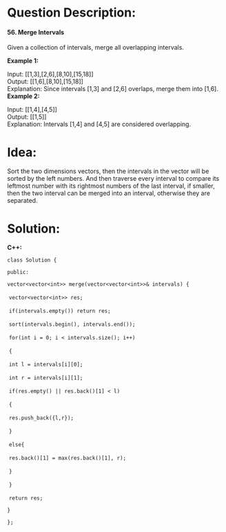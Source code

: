 # Question Description:

#### 56. Merge Intervals

Given a collection of intervals, merge all overlapping intervals.  

**Example 1:**   

Input: [[1,3],[2,6],[8,10],[15,18]]  
Output: [[1,6],[8,10],[15,18]]  
Explanation: Since intervals [1,3] and [2,6] overlaps, merge them into [1,6].  
**Example 2:**  

Input: [[1,4],[4,5]]  
Output: [[1,5]]  
Explanation: Intervals [1,4] and [4,5] are considered overlapping.  

# Idea:

Sort the two dimensions vectors, then the intervals in the vector will be sorted by the left numbers. And then traverse every interval to compare its leftmost number with its rightmost numbers of the last interval, if smaller, then the two interval can be merged into an interval, otherwise they are separated.   

# Solution:

**C++:**

`class Solution {`

`public:`

  `vector<vector<int>> merge(vector<vector<int>>& intervals) {`

​    `vector<vector<int>> res;`

​    `if(intervals.empty()) return res;`

​    `sort(intervals.begin(), intervals.end());`    

​    `for(int i = 0; i < intervals.size(); i++)`

​    `{`  

​      `int l = intervals[i][0];`

​      `int r = intervals[i][1];`    

​      `if(res.empty() || res.back()[1] < l)`

​      `{`

​        `res.push_back({l,r});`

​      `}`

​      `else{`

​        `res.back()[1] = max(res.back()[1], r);`

​      `}`     

​    `}`

​    `return res;`

  `}`

`};`